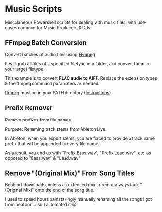 # Music Scripts
Miscalaneous Powershell scripts for dealing with music files, with use-cases common for Music Producers & DJs.

## FFmpeg Batch Conversion
Convert batches of audio files using [FFmpeg](https://www.ffmpeg.org/)

It will grab all files of a specified filetype in a folder, and convert them to your target filetype.

This example is to convert **FLAC audio to AIFF**.
Replace the extension types & the ffmpeg command paramaters as needed.

[ffmpeg](https://www.ffmpeg.org/) must be in your PATH directory ([Instructions](https://www.architectryan.com/2018/03/17/add-to-the-path-on-windows-10/))


## Prefix Remover

Remove prefixes from file names.

Purpose: Renaming track stems from Ableton Live.

In Ableton, when you export stems, you are forced to provide a track name prefix that will be appended to every file name.

As a result, you end up with "Prefix Bass.wav", "Prefix Lead.wav", etc. as opposed to "Bass.wav" & "Lead.wav"


## Remove "(Original Mix)" From Song Titles

Beatport downloads, unless an extended mix or remix, always tack "(Original Mix)" onto the end of the song title.

I used to spend hours painstakingly manually renaming all the songs I got from beatport... so I automated it 😀
